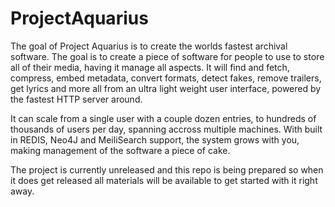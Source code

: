 # ProjectAquarius
The goal of Project Aquarius is to create the worlds fastest archival software. The goal is to create a piece of software for people to use to store all of their media, having it manage all aspects. It will find and fetch, compress, embed metadata, convert formats, detect fakes, remove trailers, get lyrics and more all from an ultra light weight user interface, powered by the fastest HTTP server around.

It can scale from a single user with a couple dozen entries, to hundreds of thousands of users per day, spanning accross multiple machines. With built in REDIS, Neo4J and MeiliSearch support, the system grows with you, making management of the software a piece of cake.

The project is currently unreleased and this repo is being prepared so when it does get released all materials will be available to get started with it right away.
